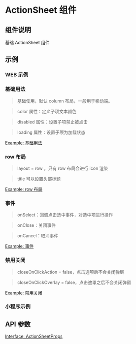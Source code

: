 # ActionSheet 组件

## 组件说明

基础 ActionSheet 组件

## 示例

### WEB 示例

### 基础用法

> 基础使用，默认 column 布局，一般用于移动端。

> color 属性：定义子项文本颜色

> disabled 属性：设置子项禁止被点击

> loading 属性：设置子项为加载状态

[Example: 基础用法](./__examples__/web/base.tsx)

### row 布局

> layout = row ，只有 row 布局会进行 icon 渲染

> title 可以设置头部标题

[Example: row 布局](./__examples__/web/row.tsx)

### 事件

> onSelect：回调点击选中事件，对选中项进行操作

> onClose：关闭事件

> onCancel：取消事件

[Example: 事件](./__examples__/web/event.tsx)

### 禁用关闭

> closeOnClickAction = false，点击选项后不会关闭弹层

> closeOnClickOverlay = false，点击遮罩之后不会关闭弹窗

[Example: 禁用关闭](./__examples__/web/close.tsx)

### 小程序示例

<!-- [ExampleMini: 基础用法](./__examples__/mini/index.tsx) -->

## API 参数

[Interface: ActionSheetProps](./interface.ts)
